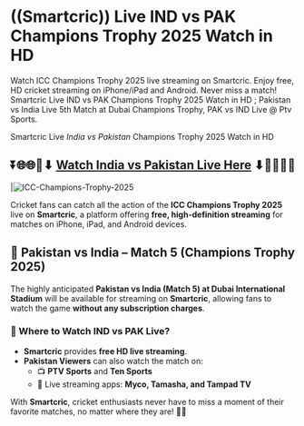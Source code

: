 # ((Smartcric)) Live IND vs PAK Champions Trophy 2025 Watch in HD

Watch ICC Champions Trophy 2025 live streaming on Smartcric. Enjoy free, HD cricket streaming on iPhone/iPad and Android. Never miss a match! Smartcric Live IND vs PAK Champions Trophy 2025 Watch in HD ; Pakistan vs India Live 5th Match at Dubai Champions Trophy, PAK vs IND Live @ Ptv Sports.  

Smartcric Live *India vs Pakistan* Champions Trophy 2025 Watch in HD

## ⏬🌐🌐📌⬇ [Watch India vs Pakistan Live Here](https://ptvsportshd.net/) ⬇📌🌐🌐⏬

|![ICC-Champions-Trophy-2025](https://github.com/user-attachments/assets/eb0c49aa-ae7e-4ae0-a94f-0153617a517c)

Cricket fans can catch all the action of the **ICC Champions Trophy 2025** live on **Smartcric**, a platform offering **free, high-definition streaming** for matches on iPhone, iPad, and Android devices.  

## 📌 Pakistan vs India – Match 5 (Champions Trophy 2025)  

The highly anticipated **Pakistan vs India (Match 5) at Dubai International Stadium** will be available for streaming on **Smartcric**, allowing fans to watch the game **without any subscription charges**.  

### 🔴 Where to Watch IND vs PAK Live?  

- **Smartcric** provides **free HD live streaming**.  
- **Pakistan Viewers** can also watch the match on:  
  - 📺 **PTV Sports** and **Ten Sports**  
  - 📱 Live streaming apps: **Myco, Tamasha, and Tampad TV**  

With **Smartcric**, cricket enthusiasts never have to miss a moment of their favorite matches, no matter where they are! 🏏🔥  
